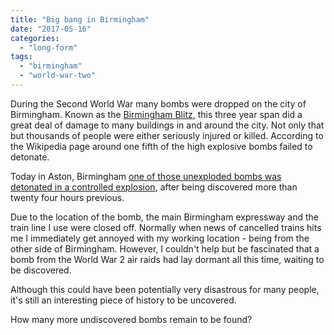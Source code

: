 ```yaml
---
title: "Big bang in Birmingham"
date: "2017-05-16"
categories: 
  - "long-form"
tags: 
  - "birmingham"
  - "world-war-two"
---
```


During the Second World War many bombs were dropped on the city of Birmingham. Known as the [Birmingham Blitz](https://en.wikipedia.org/wiki/Birmingham_Blitz), this three year span did a great deal of damage to many buildings in and around the city. Not only that but thousands of people were either seriously injured or killed. According to the Wikipedia page around one fifth of the high explosive bombs failed to detonate.

Today in Aston, Birmingham [one of those unexploded bombs was detonated in a controlled explosion](http://www.birminghammail.co.uk/news/midlands-news/two-days-chaos-full-story-13044258), after being discovered more than twenty four hours previous.

Due to the location of the bomb, the main Birmingham expressway and the train line I use were closed off. Normally when news of cancelled trains hits me I immediately get annoyed with my working location - being from the other side of Birmingham. However, I couldn't help but be fascinated that a bomb from the World War 2 air raids had lay dormant all this time, waiting to be discovered.

Although this could have been potentially very disastrous for many people, it's still an interesting piece of history to be uncovered.

How many more undiscovered bombs remain to be found?
